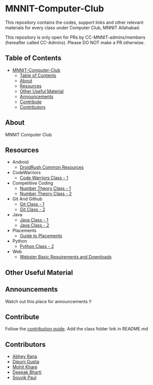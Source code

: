 # MNNIT-Computer-Club

This repository contains the codes, support links and other relevant materials for every class under Computer Club, MNNIT Allahabad.

This repository is only open for PRs by CC-MNNIT-admins/members (hereafter called CC-Admins). Please DO NOT make a PR otherwise.


## Table of Contents

- [MNNIT-Computer-Club](#mnnit-computer-club)
	- [Table of Contents](#table-of-contents)
	- [About](#about)
	- [Resources](#resources)
	- [Other Useful Material](#other-useful-material)
	- [Announcements](#announcements)
	- [Contribute](#contribute)
	- [Contributors](#contributors)

## About

MNNIT Computer Club

## Resources

- Android
	- [DroidRush Common Resources](Android)
- CodeWarriors
	- [Code Warriors Class - 1](CodeWarriors/2018_08_15_CodeWarriors-1)
- Competitive Coding
	- [Number Theory Class - 1](Competitive_Coding/2018_08_11_Number-Theory-1)
	- [Number Theory Class - 2](Competitive_Coding/2018_08_13_Number-Theory-2)
- Git And Github
	- [Git Class - 1](Git_Github/2018_03_07_Git-Class-1)
	- [Git Class - 2](Git_Github/2018_03_12_Git-Class-2)
- Java
	- [Java Class - 1](Java/2018_08_12_Java-Class-1)
	- [Java Class - 2](Java/2018_08_14_Java-Class-2)
- Placements
	- [Guide to Placements](Placements)
- Python
	- [Python Class - 2](Python/2018_03_27_Python-Class-2)
- Web
	- [Webster Basic Requirements and Downloads](WebDev)

## Other Useful Material

## Announcements

Watch out this place for announcements !!

## Contribute

Follow the [contribution guide](https://github.com/CC-MNNIT/2018-19-Classes/blob/master/.github/CONTRIBUTING.md). Add the class folder link in README.md

## Contributors

* [Abhey Rana](https://github.com/Abhey)
* [Dipunj Gupta](https://github.com/packetChor)
* [Mohit Khare](https://github.com/mkfeuhrer)
* [Deepak Bharti](https://github.com/dbads)
* [Souvik Paul](https://github.com/FLYSKY12)
